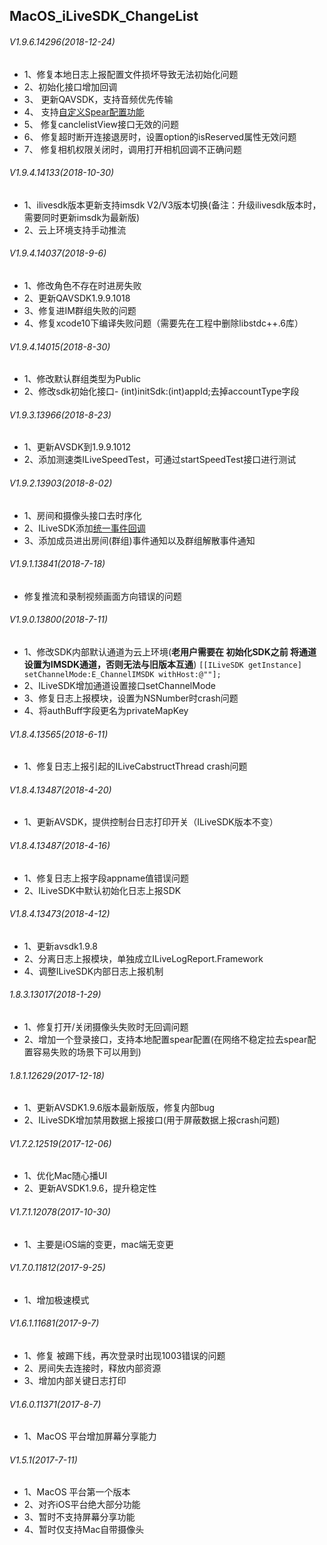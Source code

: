 ## MacOS_iLiveSDK_ChangeList
###### V1.9.6.14296(2018-12-24)
* 1、修复本地日志上报配置文件损坏导致无法初始化问题
* 2、初始化接口增加回调
* 3、 更新QAVSDK，支持音频优先传输
* 4、 支持[自定义Spear配置功能](https://github.com/zhaoyang21cn/iLiveSDK_Android_LiveDemo/blob/master/doc/ILiveSDK/def_role.md)
* 5、 修复canclelistView接口无效的问题
* 6、 修复超时断开连接退房时，设置option的isReserved属性无效问题
* 7、 修复相机权限关闭时，调用打开相机回调不正确问题

###### V1.9.4.14133(2018-10-30)
* 1、ilivesdk版本更新支持imsdk V2/V3版本切换(备注：升级ilivesdk版本时，需要同时更新imsdk为最新版)
* 2、云上环境支持手动推流
###### V1.9.4.14037(2018-9-6)
* 1、修改角色不存在时进房失败
* 2、更新QAVSDK1.9.9.1018
* 3、修复进IM群组失败的问题
* 4、修复xcode10下编译失败问题（需要先在工程中删除libstdc++.6库）
###### V1.9.4.14015(2018-8-30)
* 1、修改默认群组类型为Public
* 2、修改sdk初始化接口- (int)initSdk:(int)appId;去掉accountType字段
###### V1.9.3.13966(2018-8-23)
* 1、更新AVSDK到1.9.9.1012
* 2、添加测速类ILiveSpeedTest，可通过startSpeedTest接口进行测试

###### V1.9.2.13903(2018-8-02)
* 1、房间和摄像头接口去时序化
* 2、ILiveSDK添加[统一事件回调](https://github.com/zhaoyang21cn/iLiveSDK_Android_LiveDemo/blob/master/doc/ILiveSDK/EventListener.md)
* 3、添加成员进出房间(群组)事件通知以及群组解散事件通知

###### V1.9.1.13841(2018-7-18)
* 修复推流和录制视频画面方向错误的问题

###### V1.9.0.13800(2018-7-11)
* 1、修改SDK内部默认通道为云上环境(**老用户需要在 初始化SDK之前 将通道设置为IMSDK通道，否则无法与旧版本互通**)
    `[[ILiveSDK getInstance] setChannelMode:E_ChannelIMSDK withHost:@""];`
* 2、ILiveSDK增加通道设置接口setChannelMode
* 3、修复日志上报模块，设置为NSNumber时crash问题
* 4、将authBuff字段更名为privateMapKey

###### V1.8.4.13565(2018-6-11)
* 1、修复日志上报引起的ILiveCabstructThread crash问题

###### V1.8.4.13487(2018-4-20)
* 1、更新AVSDK，提供控制台日志打印开关（ILiveSDK版本不变）

###### V1.8.4.13487(2018-4-16)
* 1、修复日志上报字段appname值错误问题
* 2、ILiveSDK中默认初始化日志上报SDK

###### V1.8.4.13473(2018-4-12)
* 1、更新avsdk1.9.8
* 2、分离日志上报模块，单独成立ILiveLogReport.Framework
* 4、调整ILiveSDK内部日志上报机制

###### 1.8.3.13017(2018-1-29)
* 1、修复打开/关闭摄像头失败时无回调问题
* 2、增加一个登录接口，支持本地配置spear配置(在网络不稳定拉去spear配置容易失败的场景下可以用到)

###### 1.8.1.12629(2017-12-18)
* 1、更新AVSDK1.9.6版本最新版版，修复内部bug
* 2、ILiveSDK增加禁用数据上报接口(用于屏蔽数据上报crash问题)

###### V1.7.2.12519(2017-12-06)
* 1、优化Mac随心播UI
* 2、更新AVSDK1.9.6，提升稳定性

###### V1.7.1.12078(2017-10-30)
* 1、主要是iOS端的变更，mac端无变更

###### V1.7.0.11812(2017-9-25)
* 1、增加极速模式

###### V1.6.1.11681(2017-9-7)
* 1、修复 被踢下线，再次登录时出现1003错误的问题
* 2、房间失去连接时，释放内部资源
* 3、增加内部关键日志打印

###### V1.6.0.11371(2017-8-7)
* 1、MacOS 平台增加屏幕分享能力

###### V1.5.1(2017-7-11)
* 1、MacOS 平台第一个版本
* 2、对齐iOS平台绝大部分功能
* 3、暂时不支持屏幕分享功能
* 4、暂时仅支持Mac自带摄像头
